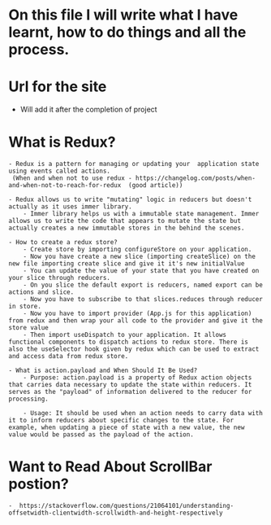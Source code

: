 # On this file I will write what I have learnt, how to do things and all the process.

# Url for the site

- Will add it after the completion of project

# What is Redux?

    - Redux is a pattern for managing or updating your  application state using events called actions.
     (When and when not to use redux - https://changelog.com/posts/when-and-when-not-to-reach-for-redux  (good article))

    - Redux allows us to write "mutating" logic in reducers but doesn't actually as it uses immer library.
        - Immer library helps us with a immutable state management. Immer allows us to write the code that appears to mutate the state but actually creates a new immutable stores in the behind the scenes.

    - How to create a redux store?
        - Create store by importing configureStore on your application.
        - Now you have create a new slice (importing createSlice) on the new file importing create slice and give it it's new initialValue
        - You can update the value of your state that you have created on your slice through reducers.
        - On you slice the default export is reducers, named export can be actions and slice.
        - Now you have to subscribe to that slices.reduces through reducer in store.
        - Now you have to import provider (App.js for this application) from redux and then wrap your all code to the provider and give it the store value
        - Then import useDispatch to your application. It allows functional components to dispatch actions to redux store. There is also the useSelector hook given by redux which can be used to extract and access data from redux store.

    - What is action.payload and When Should It Be Used?
        - Purpose: action.payload is a property of Redux action objects that carries data necessary to update the state within reducers. It serves as the "payload" of information delivered to the reducer for processing.

        - Usage: It should be used when an action needs to carry data with it to inform reducers about specific changes to the state. For example, when updating a piece of state with a new value, the new value would be passed as the payload of the action.

# Want to Read About ScrollBar postion?

    -  https://stackoverflow.com/questions/21064101/understanding-offsetwidth-clientwidth-scrollwidth-and-height-respectively
